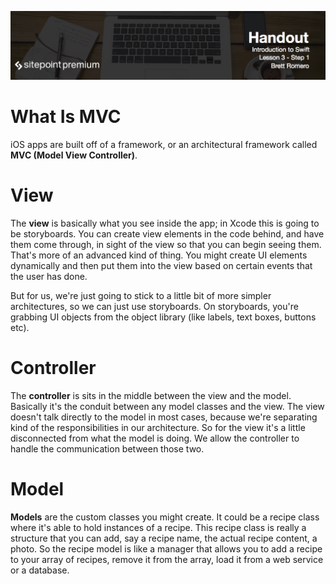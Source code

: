 ![](headings/3.1.png)

# What Is MVC

iOS apps are built off of a framework, or an architectural framework called **MVC (Model View Controller)**.

# View

The **view** is basically what you see inside the app; in Xcode this is going to be storyboards. You can create view elements in the code behind, and have them come through, in sight of the view so that you can begin seeing them. That's more of an advanced kind of thing. You might create UI elements dynamically and then put them into the view based on certain events that the user has done.

But for us, we're just going to stick to a little bit of more simpler architectures, so we can just use storyboards. On storyboards, you're grabbing UI objects from the object library (like labels, text boxes, buttons etc).

# Controller

The **controller** is sits in the middle between the view and the model. Basically it's the conduit between any model classes and the view. The view doesn't talk directly to the model in most cases, because we're separating kind of the responsibilities in our architecture. So for the view it's a little disconnected from what the model is doing. We allow the controller to handle the communication between those two.

# Model

**Models** are the custom classes you might create. It could be a recipe class where it's able to hold instances of a recipe. This recipe class is really a structure that you can add, say a recipe name, the actual recipe content, a photo. So the recipe model is like a manager that allows you to add a recipe to your array of recipes, remove it from the array, load it from a web service or a database.